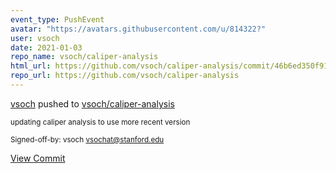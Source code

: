 ```yaml
---
event_type: PushEvent
avatar: "https://avatars.githubusercontent.com/u/814322?"
user: vsoch
date: 2021-01-03
repo_name: vsoch/caliper-analysis
html_url: https://github.com/vsoch/caliper-analysis/commit/46b6ed350f91d937dd1c37b0eb0052a9fb168890
repo_url: https://github.com/vsoch/caliper-analysis
---
```


<a href='https://github.com/vsoch' target='_blank'>vsoch</a> pushed to <a href='https://github.com/vsoch/caliper-analysis' target='_blank'>vsoch/caliper-analysis</a>

<small>updating caliper analysis to use more recent version

Signed-off-by: vsoch <vsochat@stanford.edu></small>

<a href='https://github.com/vsoch/caliper-analysis/commit/46b6ed350f91d937dd1c37b0eb0052a9fb168890' target='_blank'>View Commit</a>